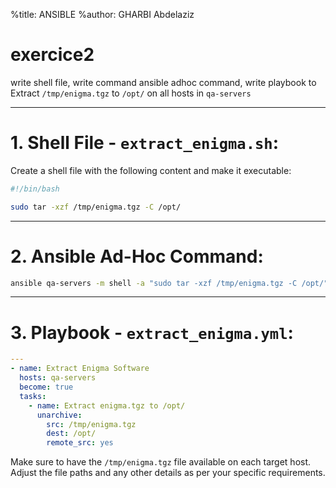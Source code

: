 %title: ANSIBLE
%author: GHARBI Abdelaziz
# exercice2

write shell file, write command ansible adhoc command, write playbook 
to Extract `/tmp/enigma.tgz` to `/opt/` on all hosts in `qa-servers`

--------------------------------------------------------------------------------------

# 1. Shell File - `extract_enigma.sh`:
Create a shell file with the following content and make it executable:
```bash
#!/bin/bash

sudo tar -xzf /tmp/enigma.tgz -C /opt/
```

--------------------------------------------------------------------------------------

# 2. Ansible Ad-Hoc Command:
```bash
ansible qa-servers -m shell -a "sudo tar -xzf /tmp/enigma.tgz -C /opt/"
```

--------------------------------------------------------------------------------------

# 3. Playbook - `extract_enigma.yml`:
```yaml
---
- name: Extract Enigma Software
  hosts: qa-servers
  become: true
  tasks:
    - name: Extract enigma.tgz to /opt/
      unarchive:
        src: /tmp/enigma.tgz
        dest: /opt/
        remote_src: yes
```

Make sure to have the `/tmp/enigma.tgz` file available on each target host.
Adjust the file paths and any other details as per your specific requirements.
